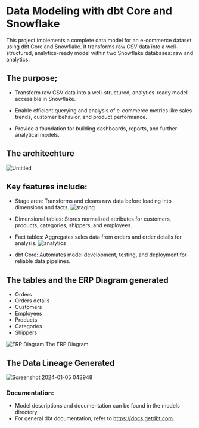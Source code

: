 # Data Modeling with dbt Core and Snowflake
This project implements a complete data model for an e-commerce dataset using dbt Core and Snowflake. It transforms raw CSV data into a well-structured, analytics-ready model within two Snowflake databases: raw and analytics. 

## The purpose;
- Transform raw CSV data into a well-structured, analytics-ready model accessible in Snowflake.

- Enable efficient querying and analysis of e-commerce metrics like sales trends, customer behavior, and product performance.

- Provide a foundation for building dashboards, reports, and further analytical models.

## The architechture
![Untitled](https://github.com/mustafa0taru/data_modeling_with_dbt_Core_and_Snowflake/assets/81088966/6e7ebadc-4779-4273-bdf1-17a4764e85f5)

## Key features include:
- Stage area: Transforms and cleans raw data before loading into dimensions and facts.
![staging](https://github.com/mustafa0taru/data_modeling_with_dbt_Core_and_Snowflake/assets/81088966/93592da2-327e-4b60-aa60-e44c0a47e6f2)
- Dimensional tables: Stores normalized attributes for customers, products, categories, shippers, and employees.
- Fact tables: Aggregates sales data from orders and order details for analysis.
![analytics](https://github.com/mustafa0taru/data_modeling_with_dbt_Core_and_Snowflake/assets/81088966/97d665ed-1516-4376-94e8-29f043e1d4b0)

- dbt Core: Automates model development, testing, and deployment for reliable data pipelines.

## The tables and the ERP Diagram generated

- Orders
- Orders details
- Customers
- Employees
- Products
- Categories
- Shippers

![ERP Diagram](https://github.com/mustafa0taru/data_modeling_with_dbt_Core_and_Snowflake/assets/81088966/2cd1f422-b75f-4155-b290-e649876fddc1)
  The ERP Diagram

## The Data Lineage Generated
![Screenshot 2024-01-05 043948](https://github.com/mustafa0taru/data_modeling_with_dbt_Core_and_Snowflake/assets/81088966/bcfbf5c3-270c-48b1-8e03-2c6dfdd14665)
              

### Documentation:
- Model descriptions and documentation can be found in the models directory.
- For general dbt documentation, refer to https://docs.getdbt.com.
